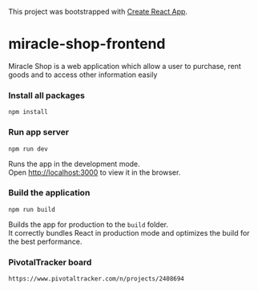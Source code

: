 This project was bootstrapped with [Create React App](https://github.com/facebook/create-react-app).

# miracle-shop-frontend
Miracle Shop is a web application which allow a user to purchase, rent goods and to access other information easily

### Install all packages 
`npm install`

### Run app server
`npm run dev`

Runs the app in the development mode.<br />
Open [http://localhost:3000](http://localhost:3000) to view it in the browser.

###  Build the application
`npm run build`

Builds the app for production to the `build` folder.<br />
It correctly bundles React in production mode and optimizes the build for the best performance.

###  PivotalTracker board
`https://www.pivotaltracker.com/n/projects/2408694`
